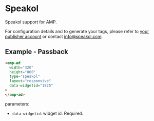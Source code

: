 # Speakol

Speakol support for AMP.

For configuration details and to generate your tags, please refer to [your publisher account](https://publishers.speakol.com) or contact info@speakol.com.

## Example - Passback

```html
<amp-ad
  width="320"
  height="800"
  type="speakol"
  layout="responsive"
  data-widgetid="1825"
>
</amp-ad>
```

parameters:

-   `data-widgetid`: widget id. Required.
